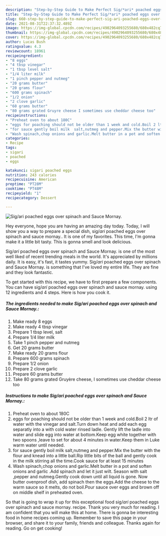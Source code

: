 ```yaml
---
description: "Step-by-Step Guide to Make Perfect Sig/*ari* poached eggs over spinach and Sauce Mornay."
title: "Step-by-Step Guide to Make Perfect Sig/*ari* poached eggs over spinach and Sauce Mornay."
slug: 660-step-by-step-guide-to-make-perfect-sig-ari-poached-eggs-over-spinach-and-sauce-mornay
date: 2021-08-31T22:37:32.489Z
image: https://img-global.cpcdn.com/recipes/4902964093255680/680x482cq70/sigari-poached-eggs-over-spinach-and-sauce-mornay-recipe-main-photo.jpg
thumbnail: https://img-global.cpcdn.com/recipes/4902964093255680/680x482cq70/sigari-poached-eggs-over-spinach-and-sauce-mornay-recipe-main-photo.jpg
cover: https://img-global.cpcdn.com/recipes/4902964093255680/680x482cq70/sigari-poached-eggs-over-spinach-and-sauce-mornay-recipe-main-photo.jpg
author: Lucas Bush
ratingvalue: 4.3
reviewcount: 18961
recipeingredient:
- "8 eggs"
- "4 tbsp vinegar"
- "1 tbsp level salt"
- "1/4 liter milk"
- "1 pinch pepper and nutmeg"
- "20 grams butter"
- "20 grams flour"
- "600 grams spinach"
- "1/2 onion"
- "2 clove garlic"
- "60 grams butter"
- "80 grams grated Gruyre cheese I sometimes use cheddar cheese too"
recipeinstructions:
- "Preheat oven to about 180C"
- "eggs for poaching should not be older than 1 week and cold.Boil 2 ltr of water with the vinegar and salt.Turn down heat and add each egg separatly into a with cold water rinsed ladle. Gently lift the ladle into water and slide egg into water at bottom.Keep egg white together with two spoons ,leave to set for about 4 minutes in water.Keep them in Luke warm water until needed."
- "for sauce gently boil milk  salt,nutmeg and pepper.Mix the butter with the flour and knead into a little ball.Rip little bits of the ball and gently cook in the milk stirring all the time.Cook sauce for at least 15 minutes"
- "Wash spinach,chop onions and garlic.Melt butter in a pot and soften onions and garlic .Add spinach and let it just wilt. Season with salt ,pepper and nutmeg.Gently cook down until all liquid is gone. Now butter ovenproof dish, add spinach then the eggs.Add the cheese to the warm sauce so it melts, do not boil.Pour sauce over eggs and brown off on middle shelf in preheated oven."
categories:
- Recipe
tags:
- sigari
- poached
- eggs

katakunci: sigari poached eggs 
nutrition: 243 calories
recipecuisine: American
preptime: "PT28M"
cooktime: "PT48M"
recipeyield: "1"
recipecategory: Dessert

---
```



![Sig/*ari* poached eggs over spinach and Sauce Mornay.](https://img-global.cpcdn.com/recipes/4902964093255680/680x482cq70/sigari-poached-eggs-over-spinach-and-sauce-mornay-recipe-main-photo.jpg)

Hey everyone, hope you are having an amazing day today. Today, I will show you a way to prepare a special dish, sig/*ari* poached eggs over spinach and sauce mornay.. It is one of my favorites. This time, I'm gonna make it a little bit tasty. This is gonna smell and look delicious.



Sig/*ari* poached eggs over spinach and Sauce Mornay. is one of the most well liked of recent trending meals in the world. It's appreciated by millions daily. It is easy, it's fast, it tastes yummy. Sig/*ari* poached eggs over spinach and Sauce Mornay. is something that I've loved my entire life. They are fine and they look fantastic.


To get started with this recipe, we have to first prepare a few components. You can have sig/*ari* poached eggs over spinach and sauce mornay. using 12 ingredients and 4 steps. Here is how you cook it.

<!--inarticleads1-->

##### The ingredients needed to make Sig/*ari* poached eggs over spinach and Sauce Mornay.:

1. Make ready 8 eggs
1. Make ready 4 tbsp vinegar
1. Prepare 1 tbsp level, salt
1. Prepare 1/4 liter milk
1. Take 1 pinch pepper and nutmeg
1. Get 20 grams butter
1. Make ready 20 grams flour
1. Prepare 600 grams spinach
1. Prepare 1/2 onion
1. Prepare 2 clove garlic
1. Prepare 60 grams butter
1. Take 80 grams grated Gruyère cheese, I sometimes use cheddar cheese too




<!--inarticleads2-->

##### Instructions to make Sig/*ari* poached eggs over spinach and Sauce Mornay.:

1. Preheat oven to about 180C
1. eggs for poaching should not be older than 1 week and cold.Boil 2 ltr of water with the vinegar and salt.Turn down heat and add each egg separatly into a with cold water rinsed ladle. Gently lift the ladle into water and slide egg into water at bottom.Keep egg white together with two spoons ,leave to set for about 4 minutes in water.Keep them in Luke warm water until needed.
1. for sauce gently boil milk  salt,nutmeg and pepper.Mix the butter with the flour and knead into a little ball.Rip little bits of the ball and gently cook in the milk stirring all the time.Cook sauce for at least 15 minutes
1. Wash spinach,chop onions and garlic.Melt butter in a pot and soften onions and garlic .Add spinach and let it just wilt. Season with salt ,pepper and nutmeg.Gently cook down until all liquid is gone. Now butter ovenproof dish, add spinach then the eggs.Add the cheese to the warm sauce so it melts, do not boil.Pour sauce over eggs and brown off on middle shelf in preheated oven.




So that is going to wrap it up for this exceptional food sig/*ari* poached eggs over spinach and sauce mornay. recipe. Thank you very much for reading. I am confident that you will make this at home. There is gonna be interesting food in home recipes coming up. Remember to save this page in your browser, and share it to your family, friends and colleague. Thanks again for reading. Go on get cooking!
